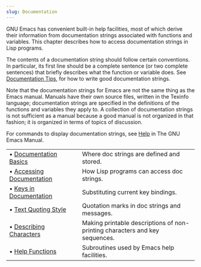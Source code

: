 ```yaml
---
slug: Documentation
---
```


GNU Emacs has convenient built-in help facilities, most of which derive their information from documentation strings associated with functions and variables. This chapter describes how to access documentation strings in Lisp programs.

The contents of a documentation string should follow certain conventions. In particular, its first line should be a complete sentence (or two complete sentences) that briefly describes what the function or variable does. See [Documentation Tips](Documentation-Tips), for how to write good documentation strings.

Note that the documentation strings for Emacs are not the same thing as the Emacs manual. Manuals have their own source files, written in the Texinfo language; documentation strings are specified in the definitions of the functions and variables they apply to. A collection of documentation strings is not sufficient as a manual because a good manual is not organized in that fashion; it is organized in terms of topics of discussion.

For commands to display documentation strings, see [Help](https://www.gnu.org/software/emacs/manual/html_mono/emacs.html#Help) in The GNU Emacs Manual.

|                                                      |    |                                                                             |
| :--------------------------------------------------- | -- | :-------------------------------------------------------------------------- |
| • [Documentation Basics](Documentation-Basics)       |    | Where doc strings are defined and stored.                                   |
| • [Accessing Documentation](Accessing-Documentation) |    | How Lisp programs can access doc strings.                                   |
| • [Keys in Documentation](Keys-in-Documentation)     |    | Substituting current key bindings.                                          |
| • [Text Quoting Style](Text-Quoting-Style)           |    | Quotation marks in doc strings and messages.                                |
| • [Describing Characters](Describing-Characters)     |    | Making printable descriptions of non-printing characters and key sequences. |
| • [Help Functions](Help-Functions)                   |    | Subroutines used by Emacs help facilities.                                  |
